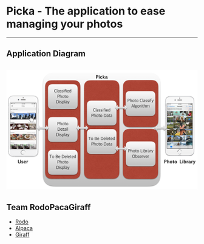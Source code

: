 # Picka - The application to ease managing your photos
---
## Application Diagram
![login_view](docs/images/diagram.png)
---
## Team RodoPacaGiraff
* [Rodo](https://github.com/bluelocate)
* [Alpaca](https://github.com/wnstkdyu)
* [Giraff](https://github.com/LimSunghun)
